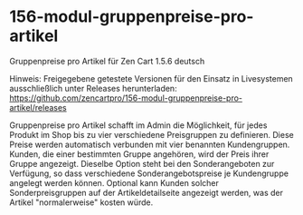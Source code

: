 # 156-modul-gruppenpreise-pro-artikel
Gruppenpreise pro Artikel für Zen Cart 1.5.6 deutsch

Hinweis: 
Freigegebene getestete Versionen für den Einsatz in Livesystemen ausschließlich unter Releases herunterladen:
https://github.com/zencartpro/156-modul-gruppenpreise-pro-artikel/releases

Gruppenpreise pro Artikel schafft im Admin die Möglichkeit, für jedes Produkt im Shop bis zu vier verschiedene Preisgruppen zu definieren.
Diese Preise werden automatisch verbunden mit vier benannten Kundengruppen.
Kunden, die einer bestimmten Gruppe angehören, wird der Preis ihrer Gruppe angezeigt.
Dieselbe Option steht bei den Sonderangeboten zur Verfügung, so dass verschiedene Sonderangebotspreise je Kundengruppe angelegt werden können.
Optional kann Kunden solcher Sonderpreisgruppen auf der Artikeldetailseite angezeigt werden, was der Artikel "normalerweise" kosten würde.
